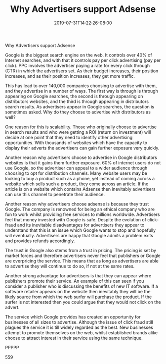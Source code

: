 ﻿---
title: "Why Advertisers support Adsense"
date: 2019-07-31T14:22:26-08:00
description: "Adsense Tips for Web Success"
featured_image: "/images/Adsense.jpg"
tags: ["Adsense"]
---

Why Advertisers support Adsense

Google is the biggest search engine on the web. It controls over 40% of Internet searches, and with that it controls pay per click advertising (pay per click). PPC involves the advertiser paying a rate for every click through (CTR) in which the advertisers set. As their budget increases, their position increases, and as their position increases, they get more traffic.

This has lead to over 140,000 companies choosing to advertise with them, and they advertise in a number of ways. The first way is through is through appearing on Google searches, the second is through appearing on distributors websites, and the third is through appearing in distributors search results. As advertisers appear in Google searches, the question is sometimes asked. Why do they choose to advertise with distributors as well?

One reason for this is scalability. Those who originally choose to advertise in search results and who were getting a ROI (return on investment) will decide at one point that they need to identify other advertising opportunities. With thousands of websites which have the capacity to display their adverts the advertisers can gain further exposure very quickly.

Another reason why advertisers choose to advertise in Google distributors websites is that it gains them further exposure. 60% of internet users do not use Google, so the advertiser can appeal to a wider audience through choosing to opt for distribution channels. Many website users may be looking to buy a product such as a phone, yet instead of coming across a website which sells such a product, they come across an article. If the article is on a website which contains Adsense then inevitably advertisers can use this channel to penetrate their audience.

Another reason why advertisers choose adsense is because they trust Google. The company is renowned for being an ethical company who are fun to work whilst providing free services to millions worldwide. Advertisers feel that money invested with Google is safe. Despite the evolution of click-fraud and its inevitable disadvantages for advertisers they appear to understand that this is an issue which Google wants to stop and hopefully will eventually. Advertisers are happy that Google admits a problem exits and provides refunds accordingly. 

The trust in Google also stems from a trust in pricing. The pricing is set by market forces and therefore advertisers never feel that publishers or Google are overpricing the service. This means that as long as advertisers are able to advertise they will continue to do so, if not at the same rates.

Another strong advantage for advertisers is that they can appear where publishers promote their service. An example of this can seen if you consider a publisher who is discussing the benefits of new IT software. If a software retailer appears on the website then inevitably they will be the likely source from which the web surfer will purchase the product. If the surfer is not interested then you could argue that they would not click on the advert. 

The service which Google provides has created an opportunity for businesses of all sizes to advertise. Although the issue of click fraud still plagues the service it is till widely regarded as the best. New businesses attempt to promote themselves on the web, whilst established brands alike choose to attract interest in their service using the same technique.

PPPPP

559

